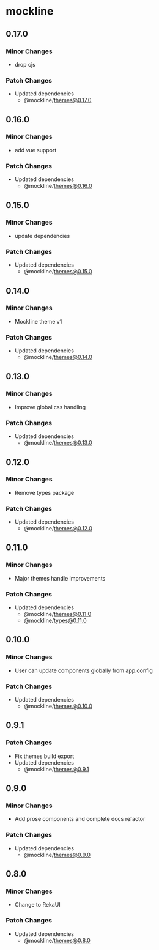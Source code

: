 # mockline

## 0.17.0

### Minor Changes

- drop cjs

### Patch Changes

- Updated dependencies
  - @mockline/themes@0.17.0

## 0.16.0

### Minor Changes

- add vue support

### Patch Changes

- Updated dependencies
  - @mockline/themes@0.16.0

## 0.15.0

### Minor Changes

- update dependencies

### Patch Changes

- Updated dependencies
  - @mockline/themes@0.15.0

## 0.14.0

### Minor Changes

- Mockline theme v1

### Patch Changes

- Updated dependencies
  - @mockline/themes@0.14.0

## 0.13.0

### Minor Changes

- Improve global css handling

### Patch Changes

- Updated dependencies
  - @mockline/themes@0.13.0

## 0.12.0

### Minor Changes

- Remove types package

### Patch Changes

- Updated dependencies
  - @mockline/themes@0.12.0

## 0.11.0

### Minor Changes

- Major themes handle improvements

### Patch Changes

- Updated dependencies
  - @mockline/themes@0.11.0
  - @mockline/types@0.11.0

## 0.10.0

### Minor Changes

- User can update components globally from app.config

### Patch Changes

- Updated dependencies
  - @mockline/themes@0.10.0

## 0.9.1

### Patch Changes

- Fix themes build export
- Updated dependencies
  - @mockline/themes@0.9.1

## 0.9.0

### Minor Changes

- Add prose components and complete docs refactor

### Patch Changes

- Updated dependencies
  - @mockline/themes@0.9.0

## 0.8.0

### Minor Changes

- Change to RekaUI

### Patch Changes

- Updated dependencies
  - @mockline/themes@0.8.0
